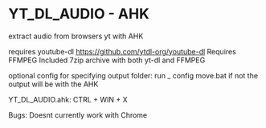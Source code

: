 # YT_DL_AUDIO - AHK
extract audio from browsers yt with AHK

requires youtube-dl https://github.com/ytdl-org/youtube-dl
Requires FFMPEG
Included 7zip archive with both yt-dl and FFMPEG

optional config for specifying output folder:
  run _ config move.bat
  if not the output will be with the AHK

YT_DL_AUDIO.ahk:
  CTRL + WIN + X

Bugs:
  Doesnt currently work with Chrome 

